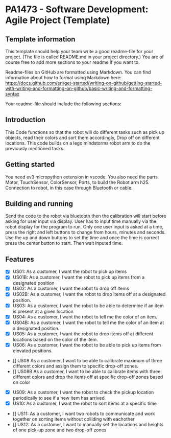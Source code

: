 # PA1473 - Software Development: Agile Project (Template)

## Template information
This template should help your team write a good readme-file for your project. (The file is called README.md in your project directory.)
You are of course free to add more sections to your readme if you want to.

Readme-files on GitHub are formatted using Markdown. You can find information about how to format using Markdown here: https://docs.github.com/en/get-started/writing-on-github/getting-started-with-writing-and-formatting-on-github/basic-writing-and-formatting-syntax

Your readme-file should include the following sections:


## Introduction

This Code functions so that the robot will do different tasks such as pick up objects, read their colors and sort them accordingly, Drop off on different locations. This code builds on a lego mindstorms robot arm to do the previously mentioned tasks. 

## Getting started

You need ev3 micropython extension in vscode. You also need the parts Motor, TouchSensor, ColorSensor, Ports, to build the Robot arm h25.
Connection to robot, in this case through Bluetooth or cable.


## Building and running

Send the code to the robot via bluetooth then the calibration will start before asking for user input via display.
User has to input time manually via the robot display for the program to run. Only one user input is asked at a time, press the right and left buttons to change from hours, minutes and seconds. Use the up and down buttons to set the time and once the time is correct press the center button to start. Then wait inputed time.

## Features
- [x] US01: As a customer, I want the robot to pick up items
- [x] US01B: As a customer, I want the robot to pick up items from a designated position
- [x] US02: As a customer, I want the robot to drop off items
- [x] US02B: As a customer, I want the robot to drop items off at a designated position.
- [x] US03: As a customer, I want the robot to be able to determine if an item is present at a given location 
- [x] US04: As a customer, I want the robot to tell me the color of an item.
- [x] US04B: As a customer, I want the robot to tell me the color of an item at a designated position. 
- [x] US05: As a customer, I want the robot to drop items off at different locations based on the color of the item.
- [x] US06: As a customer, I want the robot to be able to pick up items from elevated positions.
- [] US08 As a customer, I want to be able to calibrate maximum of three different colors and assign them to specific drop-off zones.
- [] US08B As a customer, I want to be able to calibrate items with three different colors and drop the items off at specific drop-off zones based on color
- [x] US09: As a customer, I want the robot to check the pickup location periodically to see if a new item has arrived
- [x] US10: As a customer, I want the robot to sort items at a specific time
- [] US11: As a customer, I want two robots to communicate and work together on sorting items without colliding with eachother 
- [] US12: As a customer, I want to manually set the  locations and heights of one pick-up zone and two drop-off zones 